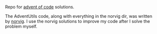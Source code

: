 Repo for [advent of code](adventofcode.com) solutions.

The AdventUtils code, along with everything in the norvig dir, was written by [norvig](https://github.com/norvig/pytudes/tree/main/ipynb). I use the norvig solutions to improve my code after I solve the problem myself.
